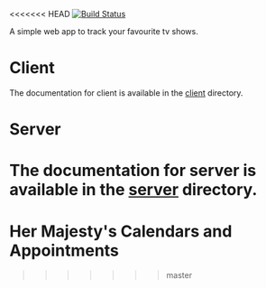<<<<<<< HEAD
[![Build Status](https://travis-ci.org/BartKrol/tvmanager.svg?branch=master)](https://travis-ci.org/BartKrol/tvmanager)

A simple web app to track your favourite tv shows.

# Client
The documentation for client is available in the [client](client) directory.

# Server
The documentation for server is available in the [server](server) directory.
=======
# Her Majesty's Calendars and Appointments
>>>>>>> master
